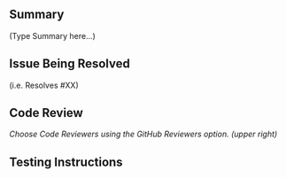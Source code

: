 ## Summary
(Type Summary here...) 

## Issue Being Resolved
(i.e. Resolves #XX)

## Code Review
*Choose Code Reviewers using the GitHub Reviewers option. (upper right)*

## Testing Instructions

